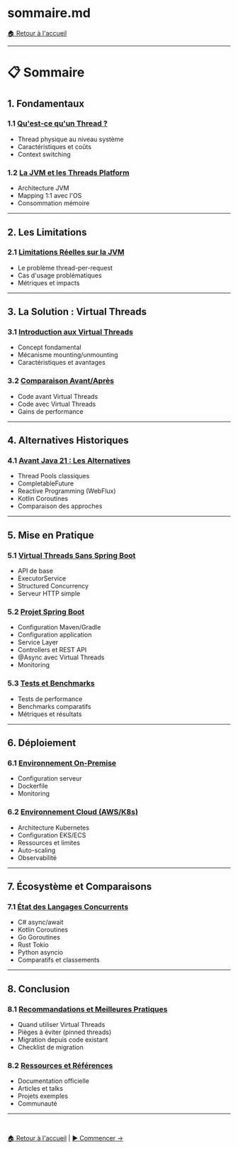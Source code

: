 # sommaire.md

[🏠 Retour à l'accueil](index.md)

---

# 📋 Sommaire

## 1. Fondamentaux

### 1.1 [Qu'est-ce qu'un Thread ?](chapters/01-qu-est-ce-qu-un-thread.md)
- Thread physique au niveau système
- Caractéristiques et coûts
- Context switching

### 1.2 [La JVM et les Threads Platform](chapters/02-jvm-platform-threads.md)
- Architecture JVM
- Mapping 1:1 avec l'OS
- Consommation mémoire

---

## 2. Les Limitations

### 2.1 [Limitations Réelles sur la JVM](chapters/03-limitations-jvm.md)
- Le problème thread-per-request
- Cas d'usage problématiques
- Métriques et impacts

---

## 3. La Solution : Virtual Threads

### 3.1 [Introduction aux Virtual Threads](chapters/04-virtual-threads-intro.md)
- Concept fondamental
- Mécanisme mounting/unmounting
- Caractéristiques et avantages

### 3.2 [Comparaison Avant/Après](chapters/05-avant-apres.md)
- Code avant Virtual Threads
- Code avec Virtual Threads
- Gains de performance

---

## 4. Alternatives Historiques

### 4.1 [Avant Java 21 : Les Alternatives](chapters/06-alternatives-historiques.md)
- Thread Pools classiques
- CompletableFuture
- Reactive Programming (WebFlux)
- Kotlin Coroutines
- Comparaison des approches

---

## 5. Mise en Pratique

### 5.1 [Virtual Threads Sans Spring Boot](chapters/07-pratique-java-pur.md)
- API de base
- ExecutorService
- Structured Concurrency
- Serveur HTTP simple

### 5.2 [Projet Spring Boot](chapters/08-spring-boot-projet.md)
- Configuration Maven/Gradle
- Configuration application
- Service Layer
- Controllers et REST API
- @Async avec Virtual Threads
- Monitoring

### 5.3 [Tests et Benchmarks](chapters/09-tests-benchmarks.md)
- Tests de performance
- Benchmarks comparatifs
- Métriques et résultats

---

## 6. Déploiement

### 6.1 [Environnement On-Premise](chapters/10-deploiement-on-premise.md)
- Configuration serveur
- Dockerfile
- Monitoring

### 6.2 [Environnement Cloud (AWS/K8s)](chapters/11-deploiement-cloud.md)
- Architecture Kubernetes
- Configuration EKS/ECS
- Ressources et limites
- Auto-scaling
- Observabilité

---

## 7. Écosystème et Comparaisons

### 7.1 [État des Langages Concurrents](chapters/12-langages-concurrents.md)
- C# async/await
- Kotlin Coroutines
- Go Goroutines
- Rust Tokio
- Python asyncio
- Comparatifs et classements

---

## 8. Conclusion

### 8.1 [Recommandations et Meilleures Pratiques](chapters/13-recommendations.md)
- Quand utiliser Virtual Threads
- Pièges à éviter (pinned threads)
- Migration depuis code existant
- Checklist de migration

### 8.2 [Ressources et Références](chapters/14-ressources.md)
- Documentation officielle
- Articles et talks
- Projets exemples
- Communauté

---

<br>

[🏠 Retour à l'accueil](index.md) | [▶️ Commencer →](chapters/01-qu-est-ce-qu-un-thread.md)